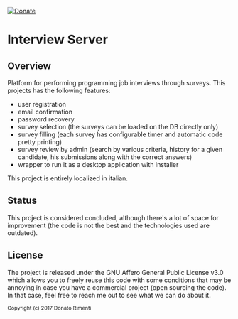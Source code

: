 [![Donate](https://img.shields.io/badge/Donate-PayPal-orange.svg)](https://www.paypal.com/donate/?cmd=_donations&business=8UK2BZP2K8NSS)

# Interview Server

## Overview
Platform for performing programming job interviews through surveys. This projects has the following features:
 - user registration
 - email confirmation
 - password recovery
 - survey selection (the surveys can be loaded on the DB directly only)
 - survey filling (each survey has configurable timer and automatic code pretty printing)
 - survey review by admin (search by various criteria, history for a given candidate, his submissions along with the correct answers)
 - wrapper to run it as a desktop application with installer
 
This project is entirely localized in italian.

## Status

This project is considered concluded, although there's a lot of space for improvement (the code is not the best and the technologies used are outdated).

## License

The project is released under the GNU Affero General Public License v3.0 which allows you to freely reuse this code with some conditions that may be annoying in case you have a commercial project (open sourcing the code). In that case, feel free to reach me out to see what we can do about it.

<sub>Copyright (c) 2017 Donato Rimenti</sub>
